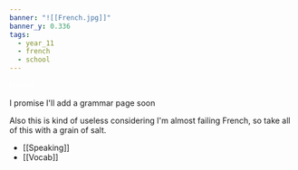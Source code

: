 ```yaml
---
banner: "![[French.jpg]]"
banner_y: 0.336
tags:
  - year_11
  - french
  - school
---
```

<div class="title" style="color:white">French</div>

I promise I'll add a grammar page soon

Also this is kind of useless considering I'm almost failing French, so take all of this with a grain of salt.

- [[Speaking]]
- [[Vocab]]